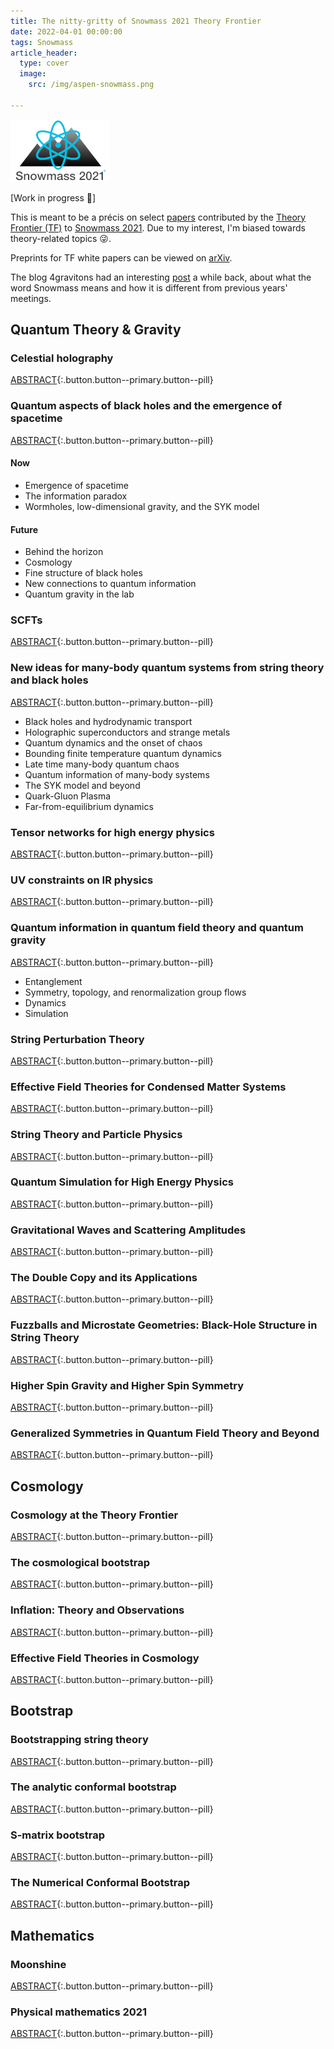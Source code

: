 ```yaml
---
title: The nitty-gritty of Snowmass 2021 Theory Frontier
date: 2022-04-01 00:00:00
tags: Snowmass
article_header: 
  type: cover
  image: 
    src: /img/aspen-snowmass.png
    
---
```


![Snowmass2021](/img/snowmass21.png)

\[Work in progress 🚧\]

This is meant to be a précis on select [papers](https://snowmass21.org/submissions/tf) contributed by the [Theory Frontier (TF)](https://snowmass21.org/theory/start) to [Snowmass 2021](https://snowmass21.org/). Due to my interest, I'm biased towards theory-related topics 😜.

<!--more-->

Preprints for TF white papers can be viewed on [arXiv](https://arxiv.org/search/advanced?advanced=&terms-0-operator=AND&terms-0-term=snowmass+&terms-0-field=all&classification-physics=y&classification-physics_archives=hep-th&classification-include_cross_list=include&date-year=&date-filter_by=date_range&date-from_date=2021&date-to_date=2022&date-date_type=submitted_date&abstracts=show&size=200&order=-announced_date_first).

The blog 4gravitons had an interesting [post](https://4gravitons.com/2022/03/18/of-snowmass-and-sagex/) a while back, about what the word Snowmass means and how it is different from previous years' meetings.


## Quantum Theory & Gravity
### Celestial holography 
[ABSTRACT](https://arxiv.org/abs/2111.11392){:.button.button--primary.button--pill}
### Quantum aspects of black holes and the emergence of spacetime 
[ABSTRACT](https://arxiv.org/abs/2201.03096){:.button.button--primary.button--pill}
#### Now
- Emergence of spacetime
- The information paradox
- Wormholes, low-dimensional gravity, and the SYK model

#### Future
- Behind the horizon 
- Cosmology 
- Fine structure of black holes 
- New connections to quantum information 
- Quantum gravity in the lab

### SCFTs 
[ABSTRACT](https://arxiv.org/abs/2202.07683){:.button.button--primary.button--pill}
### New ideas for many-body quantum systems from string theory and black holes 
[ABSTRACT](https://arxiv.org/abs/2203.04718){:.button.button--primary.button--pill}
- Black holes and hydrodynamic transport
- Holographic superconductors and strange metals 
- Quantum dynamics and the onset of chaos
- Bounding finite temperature quantum dynamics 
- Late time many-body quantum chaos 
- Quantum information of many-body systems 
- The SYK model and beyond 
- Quark-Gluon Plasma 
- Far-from-equilibrium dynamics

### Tensor networks for high energy physics 
[ABSTRACT](https://arxiv.org/abs/2203.04902){:.button.button--primary.button--pill}
### UV constraints on IR physics 
[ABSTRACT](https://arxiv.org/abs/2203.06805){:.button.button--primary.button--pill}
### Quantum information in quantum field theory and quantum gravity 
[ABSTRACT](https://arxiv.org/abs/2203.07117){:.button.button--primary.button--pill}
- Entanglement
- Symmetry, topology, and renormalization group flows
- Dynamics
- Simulation

### String Perturbation Theory
[ABSTRACT](https://arxiv.org/abs/2203.09099){:.button.button--primary.button--pill}
### Effective Field Theories for Condensed Matter Systems
[ABSTRACT](https://arxiv.org/abs/2203.10110){:.button.button--primary.button--pill}
### String Theory and Particle Physics
[ABSTRACT](https://arxiv.org/abs/2204.01742){:.button.button--primary.button--pill}
### Quantum Simulation for High Energy Physics
[ABSTRACT](https://arxiv.org/abs/2204.03381){:.button.button--primary.button--pill}
### Gravitational Waves and Scattering Amplitudes
[ABSTRACT](https://arxiv.org/abs/2204.05194){:.button.button--primary.button--pill}
### The Double Copy and its Applications
[ABSTRACT](https://arxiv.org/abs/2204.06547){:.button.button--primary.button--pill}
### Fuzzballs and Microstate Geometries: Black-Hole Structure in String Theory
[ABSTRACT](https://arxiv.org/abs/2204.13113){:.button.button--primary.button--pill}
### Higher Spin Gravity and Higher Spin Symmetry
[ABSTRACT](https://arxiv.org/abs/2205.01567){:.button.button--primary.button--pill}
### Generalized Symmetries in Quantum Field Theory and Beyond
[ABSTRACT](https://arxiv.org/abs/2205.09545){:.button.button--primary.button--pill}




## Cosmology
### Cosmology at the Theory Frontier 
[ABSTRACT](https://arxiv.org/abs/2203.07629){:.button.button--primary.button--pill}
### The cosmological bootstrap
[ABSTRACT](https://arxiv.org/abs/2203.08121){:.button.button--primary.button--pill}
### Inflation: Theory and Observations
[ABSTRACT](https://arxiv.org/abs/2203.08128){:.button.button--primary.button--pill}
### Effective Field Theories in Cosmology
[ABSTRACT](https://arxiv.org/abs/2203.08232){:.button.button--primary.button--pill}



## Bootstrap
### Bootstrapping string theory 
[ABSTRACT](https://arxiv.org/abs/2202.07163){:.button.button--primary.button--pill}
### The analytic conformal bootstrap 
[ABSTRACT](https://arxiv.org/abs/2202.11012){:.button.button--primary.button--pill}
### S-matrix bootstrap 
[ABSTRACT](https://arxiv.org/abs/2203.02421){:.button.button--primary.button--pill}
### The Numerical Conformal Bootstrap
[ABSTRACT](https://arxiv.org/abs/2203.08117){:.button.button--primary.button--pill}



## Mathematics
### Moonshine 
[ABSTRACT](https://arxiv.org/abs/2201.13321){:.button.button--primary.button--pill}
### Physical mathematics 2021 
[ABSTRACT](https://arxiv.org/abs/2203.05078){:.button.button--primary.button--pill}
